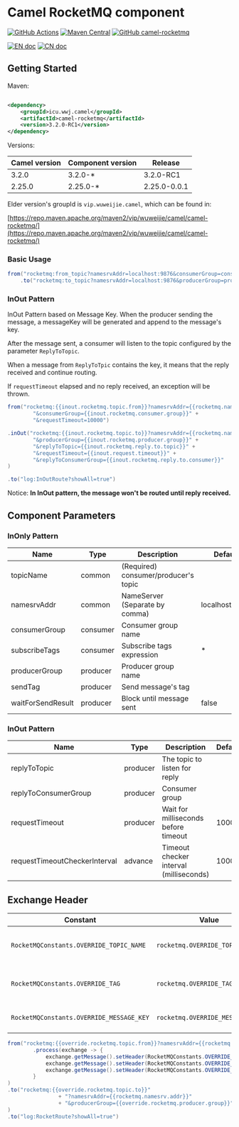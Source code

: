 # Camel RocketMQ component

[![GitHub Actions](https://img.shields.io/github/workflow/status/TeslaCN/camel-rocketmq/Java%20CI%20with%20Gradle)](https://github.com/TeslaCN/camel-rocketmq/actions?query=workflow%3A%22Java+CI+with+Gradle%22)
[![Maven Central](https://img.shields.io/maven-central/v/icu.wwj.camel/camel-rocketmq)](https://repo.maven.apache.org/maven2/icu/wwj/camel/camel-rocketmq/)
[![GitHub camel-rocketmq](https://img.shields.io/github/repo-size/TeslaCN/camel-rocketmq)](https://github.com/TeslaCN/camel-rocketmq)

[![EN doc](https://img.shields.io/badge/document-English-blue.svg)](https://github.com/TeslaCN/camel-rocketmq/blob/master/README.md)
[![CN doc](https://img.shields.io/badge/文档-中文版-blue.svg)](https://github.com/TeslaCN/camel-rocketmq/blob/master/README_ZH.md)

## Getting Started

Maven:

```xml

<dependency>
    <groupId>icu.wwj.camel</groupId>
    <artifactId>camel-rocketmq</artifactId>
    <version>3.2.0-RC1</version>
</dependency>
```

Versions:

| Camel version | Component version | Release |
|---|---|---|
| 3.2.0 | 3.2.0-\* | 3.2.0-RC1 |
| 2.25.0 | 2.25.0-\* | 2.25.0-0.0.1 |

Elder version's groupId is `vip.wuweijie.camel`, which can be found in:

[https://repo.maven.apache.org/maven2/vip/wuweijie/camel/camel-rocketmq/](https://repo.maven.apache.org/maven2/vip/wuweijie/camel/camel-rocketmq/)

### Basic Usage

```java
from("rocketmq:from_topic?namesrvAddr=localhost:9876&consumerGroup=consumer")
    .to("rocketmq:to_topic?namesrvAddr=localhost:9876&producerGroup=producer");
```

### InOut Pattern

InOut Pattern based on Message Key. When the producer sending the message, a messageKey will be generated and append to
the message's key.

After the message sent, a consumer will listen to the topic configured by the parameter `ReplyToTopic`.

When a message from `ReplyToTpic` contains the key, it means that the reply received and continue routing.

If `requestTimeout` elapsed and no reply received, an exception will be thrown.

```java
from("rocketmq:{{inout.rocketmq.topic.from}}?namesrvAddr={{rocketmq.namesrv.addr}}" +
        "&consumerGroup={{inout.rocketmq.consumer.group}}" +
        "&requestTimeout=10000")

.inOut("rocketmq:{{inout.rocketmq.topic.to}}?namesrvAddr={{rocketmq.namesrv.addr}}" +
        "&producerGroup={{inout.rocketmq.producer.group}}" +
        "&replyToTopic={{inout.rocketmq.reply.to.topic}}" +
        "&requestTimeout={{inout.request.timeout}}" +
        "&replyToConsumerGroup={{inout.rocketmq.reply.to.consumer}}"
)

.to("log:InOutRoute?showAll=true")
```

Notice: **In InOut pattern, the message won't be routed until reply received.**

## Component Parameters

### InOnly Pattern

| Name | Type | Description | Default |
|---|---|---|---|
| topicName | common | (Required) consumer/producer's topic |  | 
| namesrvAddr | common | NameServer (Separate by comma) | localhost:9876 |
| consumerGroup | consumer | Consumer group name |  |
| subscribeTags | consumer | Subscribe tags expression | * |
| producerGroup | producer | Producer group name |  | 
| sendTag | producer | Send message's tag |  |
| waitForSendResult | producer | Block until message sent | false |

### InOut Pattern

| Name | Type | Description | Default |
|---|---|---|---|
| replyToTopic | producer | The topic to listen for reply ||
| replyToConsumerGroup | producer | Consumer group ||
| requestTimeout | producer | Wait for milliseconds before timeout | 10000 |
| requestTimeoutCheckerInterval | advance | Timeout checker interval (milliseconds) | 1000 |

## Exchange Header

| Constant | Value | Description |
|---|---|---| 
| `RocketMQConstants.OVERRIDE_TOPIC_NAME` | `rocketmq.OVERRIDE_TOPIC_NAME` | Override the message's Topic |
| `RocketMQConstants.OVERRIDE_TAG` | `rocketmq.OVERRIDE_TAG` | Override the message's Tag |
| `RocketMQConstants.OVERRIDE_MESSAGE_KEY` | `rocketmq.OVERRIDE_MESSAGE_KEY` | Set the message's Key |

```java
from("rocketmq:{{override.rocketmq.topic.from}}?namesrvAddr={{rocketmq.namesrv.addr}}&consumerGroup={{override.rocketmq.consumer.group}}")
        .process(exchange -> {
            exchange.getMessage().setHeader(RocketMQConstants.OVERRIDE_TOPIC_NAME, "OVERRIDE_TO");
            exchange.getMessage().setHeader(RocketMQConstants.OVERRIDE_TAG, "OVERRIDE_TAG");
            exchange.getMessage().setHeader(RocketMQConstants.OVERRIDE_MESSAGE_KEY, "OVERRIDE_MESSAGE_KEY");
        }
)
.to("rocketmq:{{override.rocketmq.topic.to}}"
                + "?namesrvAddr={{rocketmq.namesrv.addr}}"
                + "&producerGroup={{override.rocketmq.producer.group}}"
)
.to("log:RocketRoute?showAll=true")
```

